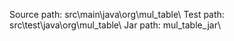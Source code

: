Source path: src\main\java\org\mul_table\ 
Test path: src\test\java\org\mul_table\ 
Jar path: mul_table_jar\ 
